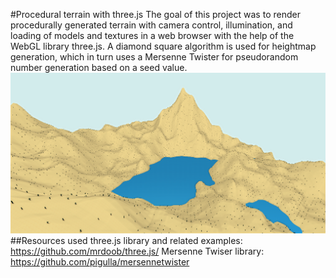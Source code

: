 ﻿#Procedural terrain with three.js
The goal of this project was to render procedurally generated terrain with camera control, illumination, and loading of models and textures in a web browser with the help of the WebGL library three.js.
A diamond square algorithm is used for heightmap generation, which in turn uses a Mersenne Twister for pseudorandom number generation based on a seed value.
![Example output](example.png)
##Resources used
three.js library and related examples: <https://github.com/mrdoob/three.js/>
Mersenne Twiser library: <https://github.com/pigulla/mersennetwister>